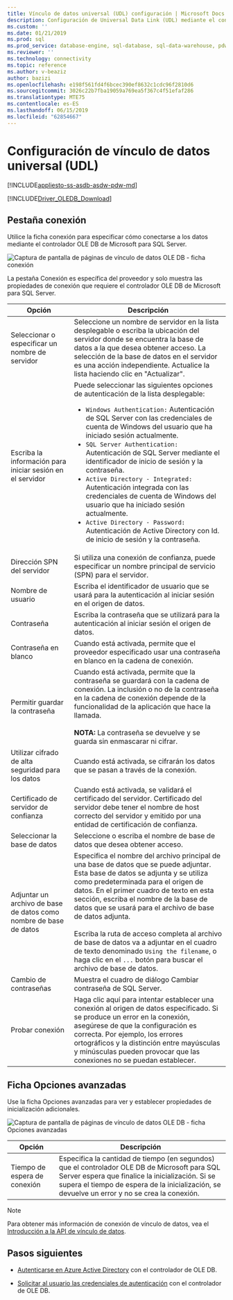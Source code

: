 ```yaml
---
title: Vínculo de datos universal (UDL) configuración | Microsoft Docs
description: Configuración de Universal Data Link (UDL) mediante el controlador OLE DB de Microsoft para SQL Server
ms.custom: ''
ms.date: 01/21/2019
ms.prod: sql
ms.prod_service: database-engine, sql-database, sql-data-warehouse, pdw
ms.reviewer: ''
ms.technology: connectivity
ms.topic: reference
ms.author: v-beaziz
author: bazizi
ms.openlocfilehash: e198f561fd4f6bcec390ef8632c1cdc96f2810d6
ms.sourcegitcommit: 3026c22b7fba19059a769ea5f367c4f51efaf286
ms.translationtype: MTE75
ms.contentlocale: es-ES
ms.lasthandoff: 06/15/2019
ms.locfileid: "62854667"
---
```

# <a name="universal-data-link-udl-configuration"></a>Configuración de vínculo de datos universal (UDL)
[!INCLUDE[appliesto-ss-asdb-asdw-pdw-md](../../../includes/appliesto-ss-asdb-asdw-pdw-md.md)]

[!INCLUDE[Driver_OLEDB_Download](../../../includes/driver_oledb_download.md)]

## <a name="connection-tab"></a>Pestaña conexión
Utilice la ficha conexión para especificar cómo conectarse a los datos mediante el controlador OLE DB de Microsoft para SQL Server.

![Captura de pantalla de páginas de vínculo de datos OLE DB - ficha conexión](../media/data-link-pages-connection-tab.png)

La pestaña Conexión es específica del proveedor y solo muestra las propiedades de conexión que requiere el controlador OLE DB de Microsoft para SQL Server.

|Opción|Descripción|
|---   |---        |
|Seleccionar o especificar un nombre de servidor|Seleccione un nombre de servidor en la lista desplegable o escriba la ubicación del servidor donde se encuentra la base de datos a la que desea obtener acceso. La selección de la base de datos en el servidor es una acción independiente. Actualice la lista haciendo clic en "Actualizar".
|Escriba la información para iniciar sesión en el servidor|Puede seleccionar las siguientes opciones de autenticación de la lista desplegable: <ul><li>`Windows Authentication:` Autenticación de SQL Server con las credenciales de cuenta de Windows del usuario que ha iniciado sesión actualmente.</li><li>`SQL Server Authentication:` Autenticación de SQL Server mediante el identificador de inicio de sesión y la contraseña.</li><li>`Active Directory - Integrated:` Autenticación integrada con las credenciales de cuenta de Windows del usuario que ha iniciado sesión actualmente.</li><li>`Active Directory - Password:` Autenticación de Active Directory con Id. de inicio de sesión y la contraseña.</li></ul>|
|Dirección SPN del servidor|Si utiliza una conexión de confianza, puede especificar un nombre principal de servicio (SPN) para el servidor.|
|Nombre de usuario|Escriba el identificador de usuario que se usará para la autenticación al iniciar sesión en el origen de datos.|
|Contraseña|Escriba la contraseña que se utilizará para la autenticación al iniciar sesión el origen de datos.|
|Contraseña en blanco|Cuando está activada, permite que el proveedor especificado usar una contraseña en blanco en la cadena de conexión.|
|Permitir guardar la contraseña|Cuando está activada, permite que la contraseña se guardará con la cadena de conexión. La inclusión o no de la contraseña en la cadena de conexión depende de la funcionalidad de la aplicación que hace la llamada. <br/><br/>**NOTA:** La contraseña se devuelve y se guarda sin enmascarar ni cifrar.|
|Utilizar cifrado de alta seguridad para los datos|Cuando está activada, se cifrarán los datos que se pasan a través de la conexión.|
|Certificado de servidor de confianza|Cuando está activada, se validará el certificado del servidor. Certificado del servidor debe tener el nombre de host correcto del servidor y emitido por una entidad de certificación de confianza.|
|Seleccionar la base de datos|Seleccione o escriba el nombre de base de datos que desea obtener acceso.|
|Adjuntar un archivo de base de datos como nombre de base de datos|Especifica el nombre del archivo principal de una base de datos que se puede adjuntar. Esta base de datos se adjunta y se utiliza como predeterminada para el origen de datos. En el primer cuadro de texto en esta sección, escriba el nombre de la base de datos que se usará para el archivo de base de datos adjunta.<br/><br/>Escriba la ruta de acceso completa al archivo de base de datos va a adjuntar en el cuadro de texto denominado `Using the filename`, o haga clic en el `...` botón para buscar el archivo de base de datos.|
|Cambio de contraseñas|Muestra el cuadro de diálogo Cambiar contraseña de SQL Server. |
|Probar conexión|Haga clic aquí para intentar establecer una conexión al origen de datos especificado. Si se produce un error en la conexión, asegúrese de que la configuración es correcta. Por ejemplo, los errores ortográficos y la distinción entre mayúsculas y minúsculas pueden provocar que las conexiones no se puedan establecer.|

## <a name="advanced-tab"></a>Ficha Opciones avanzadas
Use la ficha Opciones avanzadas para ver y establecer propiedades de inicialización adicionales.

![Captura de pantalla de páginas de vínculo de datos OLE DB - ficha Opciones avanzadas](../media/data-link-pages-advanced-tab.png)

|Opción|Descripción|
|---   |---        |
| Tiempo de espera de conexión | Especifica la cantidad de tiempo (en segundos) que el controlador OLE DB de Microsoft para SQL Server espera que finalice la inicialización. Si se supera el tiempo de espera de la inicialización, se devuelve un error y no se crea la conexión.|


> [!NOTE]  
>  Para obtener más información de conexión de vínculo de datos, vea el [Introducción a la API de vínculo de datos](https://go.microsoft.com/fwlink/?linkid=2067432).

## <a name="next-steps"></a>Pasos siguientes
- [Autenticarse en Azure Active Directory](../features/using-azure-active-directory.md) con el controlador de OLE DB.

- [Solicitar al usuario las credenciales de autenticación](../help-topics/sql-server-login-dialog.md) con el controlador de OLE DB.